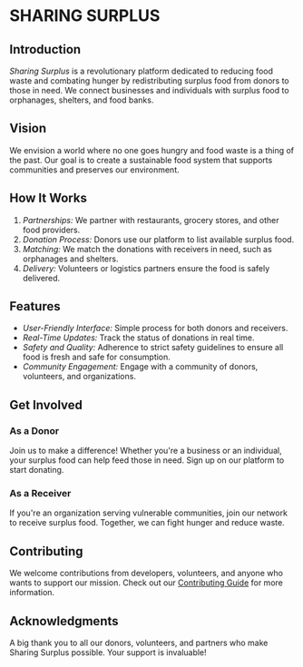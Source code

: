 # SHARING SURPLUS

## Introduction
*Sharing Surplus* is a revolutionary platform dedicated to reducing food waste and combating hunger by redistributing surplus food from donors to those in need. We connect businesses and individuals with surplus food to orphanages, shelters, and food banks.

## Vision
We envision a world where no one goes hungry and food waste is a thing of the past. Our goal is to create a sustainable food system that supports communities and preserves our environment.

## How It Works
1. *Partnerships:* We partner with restaurants, grocery stores, and other food providers.
2. *Donation Process:* Donors use our platform to list available surplus food.
3. *Matching:* We match the donations with receivers in need, such as orphanages and shelters.
4. *Delivery:* Volunteers or logistics partners ensure the food is safely delivered.

## Features
- *User-Friendly Interface:* Simple process for both donors and receivers.
- *Real-Time Updates:* Track the status of donations in real time.
- *Safety and Quality:* Adherence to strict safety guidelines to ensure all food is fresh and safe for consumption.
- *Community Engagement:* Engage with a community of donors, volunteers, and organizations.

## Get Involved
### As a Donor
Join us to make a difference! Whether you're a business or an individual, your surplus food can help feed those in need. Sign up on our platform to start donating.

### As a Receiver
If you're an organization serving vulnerable communities, join our network to receive surplus food. Together, we can fight hunger and reduce waste.

## Contributing
We welcome contributions from developers, volunteers, and anyone who wants to support our mission. Check out our [Contributing Guide](CONTRIBUTING.md) for more information.

## Acknowledgments
A big thank you to all our donors, volunteers, and partners who make Sharing Surplus possible. Your support is invaluable!
